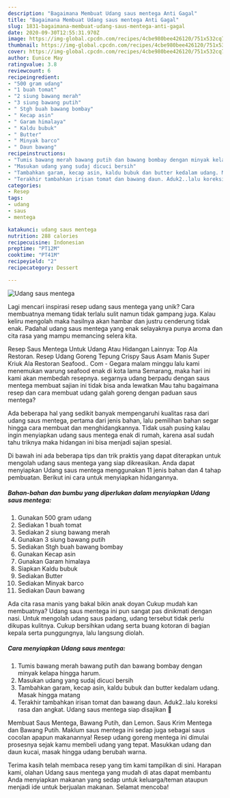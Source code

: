 ```yaml
---
description: "Bagaimana Membuat Udang saus mentega Anti Gagal"
title: "Bagaimana Membuat Udang saus mentega Anti Gagal"
slug: 1831-bagaimana-membuat-udang-saus-mentega-anti-gagal
date: 2020-09-30T12:55:31.970Z
image: https://img-global.cpcdn.com/recipes/4cbe980bee426120/751x532cq70/udang-saus-mentega-foto-resep-utama.jpg
thumbnail: https://img-global.cpcdn.com/recipes/4cbe980bee426120/751x532cq70/udang-saus-mentega-foto-resep-utama.jpg
cover: https://img-global.cpcdn.com/recipes/4cbe980bee426120/751x532cq70/udang-saus-mentega-foto-resep-utama.jpg
author: Eunice May
ratingvalue: 3.8
reviewcount: 6
recipeingredient:
- "500 gram udang"
- "1 buah tomat"
- "2 siung bawang merah"
- "3 siung bawang putih"
- " Stgh buah bawang bombay"
- " Kecap asin"
- " Garam himalaya"
- " Kaldu bubuk"
- " Butter"
- " Minyak barco"
- " Daun bawang"
recipeinstructions:
- "Tumis bawang merah bawang putih dan bawang bombay dengan minyak kelapa hingga harum."
- "Masukan udang yang sudaj dicuci bersih"
- "Tambahkan garam, kecap asin, kaldu bubuk dan butter kedalam udang. Masak hingga matang"
- "Terakhir tambahkan irisan tomat dan bawang daun. Aduk2..lalu koreksi rasa dan angkat. Udang saus mentega siap disajikan 🥰"
categories:
- Resep
tags:
- udang
- saus
- mentega

katakunci: udang saus mentega 
nutrition: 288 calories
recipecuisine: Indonesian
preptime: "PT12M"
cooktime: "PT41M"
recipeyield: "2"
recipecategory: Dessert

---
```



![Udang saus mentega](https://img-global.cpcdn.com/recipes/4cbe980bee426120/751x532cq70/udang-saus-mentega-foto-resep-utama.jpg)

Lagi mencari inspirasi resep udang saus mentega yang unik? Cara membuatnya memang tidak terlalu sulit namun tidak gampang juga. Kalau keliru mengolah maka hasilnya akan hambar dan justru cenderung tidak enak. Padahal udang saus mentega yang enak selayaknya punya aroma dan cita rasa yang mampu memancing selera kita.

Resep Saus Mentega Untuk Udang Atau Hidangan Lainnya: Top Ala Restoran. Resep Udang Goreng Tepung Crispy Saus Asam Manis Super Kriuk Ala Restoran Seafood.. Com - Gegara malam minggu lalu kami menemukan warung seafood enak di kota lama Semarang, maka hari ini kami akan membedah resepnya. segarnya udang berpadu dengan saus mentega membuat sajian ini tidak bisa anda lewatkan Mau tahu bagaimana resep dan cara membuat udang galah goreng dengan paduan saus mentega?

Ada beberapa hal yang sedikit banyak mempengaruhi kualitas rasa dari udang saus mentega, pertama dari jenis bahan, lalu pemilihan bahan segar hingga cara membuat dan menghidangkannya. Tidak usah pusing kalau ingin menyiapkan udang saus mentega enak di rumah, karena asal sudah tahu triknya maka hidangan ini bisa menjadi sajian spesial.


Di bawah ini ada beberapa tips dan trik praktis yang dapat diterapkan untuk mengolah udang saus mentega yang siap dikreasikan. Anda dapat menyiapkan Udang saus mentega menggunakan 11 jenis bahan dan 4 tahap pembuatan. Berikut ini cara untuk menyiapkan hidangannya.

<!--inarticleads1-->

##### Bahan-bahan dan bumbu yang diperlukan dalam menyiapkan Udang saus mentega:

1. Gunakan 500 gram udang
1. Sediakan 1 buah tomat
1. Sediakan 2 siung bawang merah
1. Gunakan 3 siung bawang putih
1. Sediakan  Stgh buah bawang bombay
1. Gunakan  Kecap asin
1. Gunakan  Garam himalaya
1. Siapkan  Kaldu bubuk
1. Sediakan  Butter
1. Sediakan  Minyak barco
1. Sediakan  Daun bawang


Ada cita rasa manis yang bakal bikin anak doyan Cukup mudah kan membuatnya? Udang saus mentega ini pun sangat pas dinikmati dengan nasi. Untuk mengolah udang saus padang, udang tersebut tidak perlu dikupas kulitnya. Cukup bersihkan udang serta buang kotoran di bagian kepala serta punggungnya, lalu langsung diolah. 

<!--inarticleads2-->

##### Cara menyiapkan Udang saus mentega:

1. Tumis bawang merah bawang putih dan bawang bombay dengan minyak kelapa hingga harum.
1. Masukan udang yang sudaj dicuci bersih
1. Tambahkan garam, kecap asin, kaldu bubuk dan butter kedalam udang. Masak hingga matang
1. Terakhir tambahkan irisan tomat dan bawang daun. Aduk2..lalu koreksi rasa dan angkat. Udang saus mentega siap disajikan 🥰


Membuat Saus Mentega, Bawang Putih, dan Lemon. Saus Krim Mentega dan Bawang Putih. Maklum saus mentega ini sedap juga sebagai saus cocolan apapun makanannya! Resep udang goreng mentega ini dimulai prosesnya sejak kamu membeli udang yang tepat. Masukkan udang dan daun kucai, masak hingga udang berubah warna. 

Terima kasih telah membaca resep yang tim kami tampilkan di sini. Harapan kami, olahan Udang saus mentega yang mudah di atas dapat membantu Anda menyiapkan makanan yang sedap untuk keluarga/teman ataupun menjadi ide untuk berjualan makanan. Selamat mencoba!

